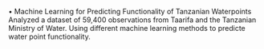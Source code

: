 •	Machine Learning for Predicting Functionality of Tanzanian Waterpoints
Analyzed a dataset of 59,400 observations from Taarifa and the Tanzanian Ministry of Water.
Using different machine learning methods to predicte water point functionality.

